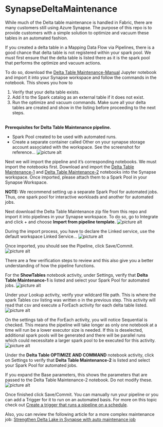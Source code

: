 # SynapseDeltaMaintenance

While much of the Delta table maintenance is handled in Fabric, there are many customers still using Azure Synapse.  The purpose of this repo is to provide customers with a simple solution to optimize and vacuum these tables in an automated fashion.

If you created a delta table in a Mapping Data Flow via Pipelines, there is a good chance that delta table is not registered within your spark pool.  We must first ensure that the delta table is listed there as it is the spark pool that performs the optimize and vacuum actions.

To do so, download the [Delta Table Maintenance-Manual](/files/Delta%20Table%20Maintenance-Manual.ipynb) Jupyter notebook and import it into your Synapse workspace and follow the commands in the notebook.  This shows you how to 
1)	Verify that your delta table exists.
2)	Add it to the Spark catalog as an external table if it does not exist.
3)	Run the optimize and vacuum commands.
Make sure all your delta tables are created and show in the listing before proceeding to the next steps.
<br>&nbsp;<br>

<b>Prerequisites for Delta Table Maintenance pipeline.</b>
-	Spark Pool created to be used with automated runs.
-	Create a separate container called Other on your synapse storage account associated with the workspace.  See the screenshot for reference…
![picture alt](/img/1.png)

Next we will import the pipeline and it’s corresponding notebooks.  We must import the notebooks first.  Download and import the [Delta Table Maintenance-1](/files/Delta%20Table%20Maintenance-1.ipynbiles) and [Delta Table Maintenance-2](/files/Delta%20Table%20Maintenance-2.ipynb) notebooks into the Synapse workspace.  Once imported, please attach them to a Spark Pool in your Synapse Workspace.  

<b>NOTE:</b>  We recommend setting up a separate Spark Pool for automated jobs.  Thus, one spark pool for interactive workloads and another for automated jobs.

Next download the Delta Table Maintenance zip file from this repo and import it into pipelines in your Synapse workspace.  To do so, go to Integrate and click + and choose <b>Import from pipeline template.</b>
![picture alt](/img/2.png)

During the import process, you have to declare the Linked service, use the default workspace Linked Service…
![picture alt](/img/3.png)

Once imported, you should see the Pipeline, click Save/Commit.
![picture alt](/img/4.png)

There are a few verification steps to review and this also give you a better understanding of how the pipeline functions.

For the <b>ShowTables</b> notebook activity, under Settings, verify that <b>Delta Table Maintenance-1</b> is listed and select your Spark Pool for automated jobs.
![picture alt](/img/5.png)

Under your Lookup activity, verify your wildcard file path.  This is where the spark Tables csv listing was written o in the previous step.  This activity will read that csv and execute a ForEach activity for each delta table listed.
![picture alt](/img/6.png)

On the settings tab of the ForEach activity, you will notice Sequential is checked.  This means the pipeline will take longer as only one notebook at a time will run be a lower executor size is needed.  If this is deselected, additional spark pools will be generated and there will be parallel runs which could necessitate a larger spark pool to be executed for this activity.  
![picture alt](/img/7.png)

Under the <b>Delta Table OPTIMIZE AND COMMAND</b> notebook activity, click on Settings to verify that <b>Delta Table Maintenance-2</b> is listed and select your Spark Pool for automated jobs.

If you expand the Base parameters, this shows the parameters that are passed to the Delta Table Maintenance-2 notebook.  Do not modify these.
![picture alt](/img/8.png)

Once finished click Save/Commit.
You can manually run your pipeline or you can add a Trigger for it to run on an automated basis.  For more on this topic check out [Create a trigger that runs a pipeline on a schedule](https://learn.microsoft.com/en-us/azure/data-factory/how-to-create-schedule-trigger?tabs=data-factory). 

Also, you can review the following article for a more complex maintenance job: [Strengthen Delta Lake in Synapse with auto maintenance job](https://techcommunity.microsoft.com/t5/azure-synapse-analytics-blog/strengthen-delta-lake-in-synapse-with-auto-maintenance-job/ba-p/3737161#:~:text=Maintenance%20Needed%20for%20Delta%20Lakes%201%20The%20%E2%80%9C,size%20is%20performed%20by%20the%20Vacuum%20command.%20)